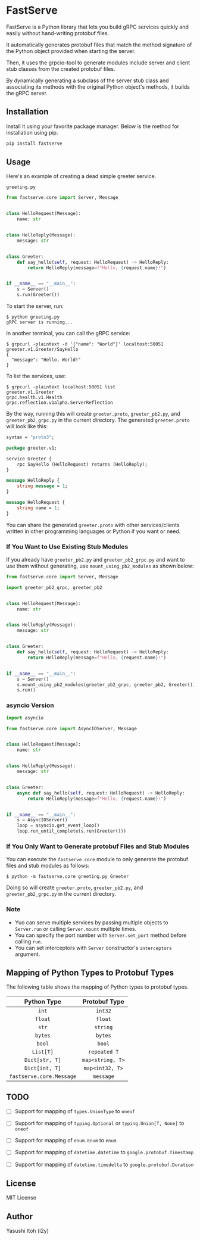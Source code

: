 # FastServe
FastServe is a Python library that lets you build gRPC services quickly and easily without hand-writing protobuf files.

It automatically generates protobuf files that match the method signature of the Python object provided when starting the server.

Then, it uses the grpcio-tool to generate modules include server and client stub classes from the created protobuf files.

By dynamically generating a subclass of the server stub class and associating its methods with the original Python object's methods, it builds the gRPC server.

## Installation
Install it using your favorite package manager. Below is the method for installation using pip.

```bash
pip install fastserve
```

## Usage
Here's an example of creating a dead simple greeter service.

`greeting.py`
```python
from fastserve.core import Server, Message


class HelloRequest(Message):
    name: str


class HelloReply(Message):
    message: str


class Greeter:
    def say_hello(self, request: HelloRequest) -> HelloReply:
        return HelloReply(message=f"Hello, {request.name}!")


if __name__ == "__main__":
    s = Server()
    s.run(Greeter())
```


To start the server, run:
```console
$ python greeting.py
gRPC server is running...
```

In another terminal, you can call the gRPC service:
```console
$ grpcurl -plaintext -d '{"name": "World"}' localhost:50051 greeter.v1.Greeter/SayHello
{
  "message": "Hello, World!"
}
```

To list the services, use:
```console
$ grpcurl -plaintext localhost:50051 list
greeter.v1.Greeter
grpc.health.v1.Health
grpc.reflection.v1alpha.ServerReflection
```


By the way, running this will create `greeter.proto`, `greeter_pb2.py`, and `greeter_pb2_grpc.py` in the current directory.
The generated `greeter.proto` will look like this:

```proto
syntax = "proto3";

package greeter.v1;

service Greeter {
    rpc SayHello (HelloRequest) returns (HelloReply);
}

message HelloReply {
    string message = 1;
}

message HelloRequest {
    string name = 1;
}
```

You can share the generated `greeter.proto` with other services/clients written in other programming languages or Python if you want or need.


### If You Want to Use Existing Stub Modules
If you already have `greeter_pb2.py` and `greeter_pb2_grpc.py` and want to use them without generating, use `mount_using_pb2_modules` as shown below:
```python
from fastserve.core import Server, Message

import greeter_pb2_grpc, greeter_pb2


class HelloRequest(Message):
    name: str


class HelloReply(Message):
    message: str


class Greeter:
    def say_hello(self, request: HelloRequest) -> HelloReply:
        return HelloReply(message=f"Hello, {request.name}!")


if __name__ == "__main__":
    s = Server()
    s.mount_using_pb2_modules(greeter_pb2_grpc, greeter_pb2, Greeter())
    s.run()
```

### asyncio Version

```python
import asyncio

from fastserve.core import AsyncIOServer, Message


class HelloRequest(Message):
    name: str


class HelloReply(Message):
    message: str


class Greeter:
    async def say_hello(self, request: HelloRequest) -> HelloReply:
        return HelloReply(message=f"Hello, {request.name}!")


if __name__ == "__main__":
    s = AsyncIOServer()
    loop = asyncio.get_event_loop()
    loop.run_until_complete(s.run(Greeter()))
```

### If You Only Want to Generate protobuf Files and Stub Modules

You can execute the `fastserve.core` module to only generate the protobuf files and stub modules as follows:

```console
$ python -m fastserve.core greeting.py Greeter
```

Doing so will create `greeter.proto`, `greeter_pb2.py`, and `greeter_pb2_grpc.py` in the current directory.


### Note
- Yuo can serve multiple services by passing multiple objects to `Server.run` or calling `Server.mount` multiple times.
- You can specify the port number with `Server.set_port` method before calling `run`.
- You can set interceptors with `Server` constructor's `interceptors` argument.


## Mapping of Python Types to Protobuf Types
The following table shows the mapping of Python types to protobuf types.

| Python Type | Protobuf Type |
|:-----------:|:-------------:|
| `int` | `int32` |
| `float` | `float` |
| `str` | `string` |
| `bytes` | `bytes` |
| `bool` | `bool` |
| `List[T]` | `repeated T` |
| `Dict[str, T]` | `map<string, T>` |
| `Dict[int, T]` | `map<int32, T>` |
| `fastserve.core.Message` | `message` |

## TODO
- [ ] Support for mapping of `types.UnionType` to `oneof`
- [ ] Support for mapping of `typing.Optional` or `typing.Union[T, None]` to `oneof`
- [ ] Support for mapping of `enum.Enum` to `enum`
- [ ] Support for mapping of `datetime.datetime` to `google.protobuf.Timestamp`
- [ ] Support for mapping of `datetime.timedelta` to `google.protobuf.Duration`


## License
MIT License

## Author
Yasushi Itoh (i2y)
